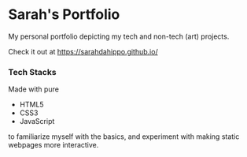 # Sarah's Portfolio
My personal portfolio depicting my tech and non-tech (art) projects.

Check it out at https://sarahdahippo.github.io/

### Tech Stacks
Made with pure
- HTML5
- CSS3
- JavaScript

to familiarize myself with the basics, and experiment with making static webpages more interactive.
